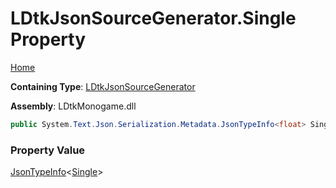 # LDtkJsonSourceGenerator\.Single Property

[Home](../../../README.md)

**Containing Type**: [LDtkJsonSourceGenerator](../README.md)

**Assembly**: LDtkMonogame\.dll

```csharp
public System.Text.Json.Serialization.Metadata.JsonTypeInfo<float> Single { get; }
```

### Property Value

[JsonTypeInfo](https://docs.microsoft.com/en-us/dotnet/api/system.text.json.serialization.metadata.jsontypeinfo-1)\<[Single](https://docs.microsoft.com/en-us/dotnet/api/system.single)\>

